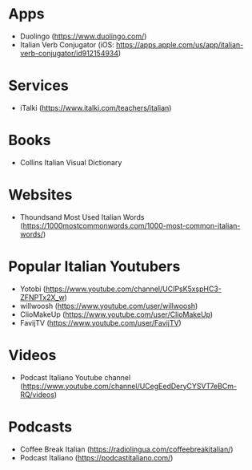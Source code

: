 # Apps
- Duolingo (https://www.duolingo.com/)
- Italian Verb Conjugator (iOS: https://apps.apple.com/us/app/italian-verb-conjugator/id912154934)

# Services
- iTalki (https://www.italki.com/teachers/italian)

# Books
- Collins Italian Visual Dictionary

# Websites
- Thoundsand Most Used Italian Words (https://1000mostcommonwords.com/1000-most-common-italian-words/)

# Popular Italian Youtubers
- Yotobi (https://www.youtube.com/channel/UCIPsK5xspHC3-ZFNPTx2X_w)
- willwoosh (https://www.youtube.com/user/willwoosh)
- ClioMakeUp (https://www.youtube.com/user/ClioMakeUp)
- FavijTV (https://www.youtube.com/user/FavijTV)

# Videos
- Podcast Italiano Youtube channel (https://www.youtube.com/channel/UCegEedDeryCYSVT7eBCm-RQ/videos)

# Podcasts
- Coffee Break Italian (https://radiolingua.com/coffeebreakitalian/)
- Podcast Italiano (https://podcastitaliano.com/)

